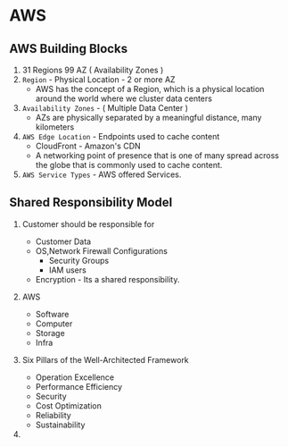 # AWS 

## AWS Building Blocks

1. 31 Regions 99 AZ ( Availability Zones ) 
1. `Region` - Physical Location -  2 or more AZ
    - AWS has the concept of a Region, which is a physical location around the world where we cluster data centers
1. `Availability Zones` - ( Multiple Data Center )
    - AZs are physically separated by a meaningful distance, many kilometers
1. `AWS Edge Location` - Endpoints used to cache content
    - CloudFront - Amazon's CDN
    - A networking point of presence that is one of many spread across the globe that is commonly used to cache content.
1. `AWS Service Types` - AWS offered Services.

## Shared Responsibility Model

1. Customer should be responsible for 
    - Customer Data
    - OS,Network  Firewall Configurations
        - Security Groups
        - IAM users
    - Encryption - Its a shared responsibility.
1. AWS 
    - Software 
    - Computer
    - Storage
    - Infra

1. Six Pillars of the Well-Architected Framework
    - Operation Excellence
    - Performance Efficiency
    - Security
    - Cost Optimization
    - Reliability
    - Sustainability

1. 

